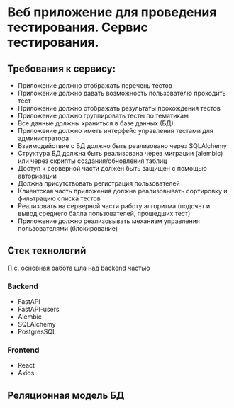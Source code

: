 # Веб приложение для проведения тестирования. Сервис тестирования.

## Требования к сервису:
- Приложение должно отображать перечень тестов
- Приложение должно давать возможность пользователю проходить тест
- Приложение должно отображать результаты прохождения тестов
- Приложение должно группировать тесты по тематикам
- Все данные должны храниться в базе данных (БД)
- Приложение должно иметь интерфейс управления тестами для администратора
- Взаимодействие с БД должно быть реализовано через SQLAlchemy
- Структура БД должна быть реализована через миграции (alembic) или через скрипты создания/обновления таблиц
- Доступ к серверной части должен быть защищен с помощью авторизации
- Должна присутствовать регистрация пользователей
- Клиентская часть приложения должна реализовывать сортировку и фильтрацию списка тестов
- Реализовать на серверной части работу алгоритма (подсчет и вывод среднего балла пользователей, прошедших тест)
- Приложение должно реализовывать механизм управления пользователями (блокирование)

## Стек технологий
П.с. основная работа шла над backend частью

### Backend
- FastAPI
- FastAPI-users
- Alembic
- SQLAlchemy
- PostgresSQL

### Frontend
- React
- Axios

## Реляционная модель БД
